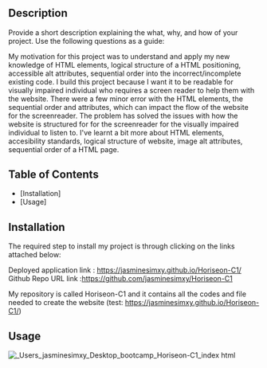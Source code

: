 # <HORISEON-C1>

## Description

Provide a short description explaining the what, why, and how of your project. Use the following questions as a guide:

My motivation for this project was to understand and apply my new knowledge of HTML elements, logical structure of a HTML positioning, accessible alt attributes, sequential order into the incorrect/incomplete existing code.
I build this project because I want it to be readable for visually impaired individual who requires a screen reader to help them with the website. There were a few minor error with the HTML elements, the sequential order and attributes, which can impact the flow of the website for the screenreader.
The problem has solved the issues with how the website is structured for for the screenreader for the visually impaired individual to listen to. 
I've learnt a bit more about HTML elements, accesibility standards, logical structure of website, image alt attributes, sequential order of a HTML page.
## Table of Contents 

- [Installation]
- [Usage]

## Installation


The required step to install my project is through clicking on the links attached below:

Deployed application link : https://jasminesimxy.github.io/Horiseon-C1/
Github Repo URL link :https://github.com/jasminesimxy/Horiseon-C1

My repository is called Horiseon-C1 and it contains all the codes and file needed to create the website (test: https://jasminesimxy.github.io/Horiseon-C1/)

## Usage

![_Users_jasminesimxy_Desktop_bootcamp_Horiseon-C1_index html](https://user-images.githubusercontent.com/117344360/203191080-26d2b4d5-4980-452e-90e6-ee76fe592a07.png)


